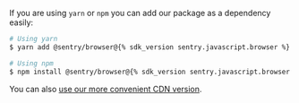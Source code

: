 If you are using `yarn` or `npm` you can add our package as a dependency easily:

```bash
# Using yarn
$ yarn add @sentry/browser@{% sdk_version sentry.javascript.browser %}

# Using npm
$ npm install @sentry/browser@{% sdk_version sentry.javascript.browser %}
```

You can also [use our more convenient CDN version](?platform=browser).
